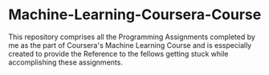 # Machine-Learning-Coursera-Course
This repository comprises all the Programming Assignments completed by me as the part of Coursera's Machine Learning Course and is esspecially created to provide the Reference to the fellows getting stuck while accomplishing these assignments.
